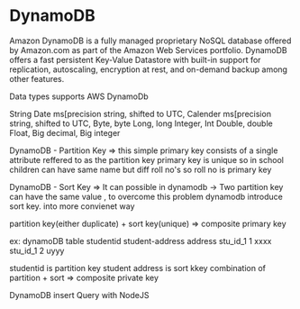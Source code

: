 # DynamoDB
Amazon DynamoDB is a fully managed proprietary NoSQL database offered by Amazon.com as part of the Amazon Web Services portfolio. 
DynamoDB offers a fast persistent Key-Value Datastore with built-in support for replication, autoscaling, encryption at rest, and on-demand backup among other features.

Data types supports AWS DynamoDb

String
Date ms[precision string, shifted to UTC,
Calender ms[precision string, shifted to UTC,
Byte, byte
Long, long
Integer, Int
Double, double
Float, Big decimal, Big integer

DynamoDB - Partition Key => this simple primary key consists of a single attribute reffered to as the partition key 
primary key is unique so in school children can have same name but diff roll no's so roll no is primary key

DynamoDB - Sort Key => It can possible in dynamodb -> Two partition key can have the same value , to overcome this problem dynamodb introduce sort key. into more convienet way 

partition key(either duplicate) + sort key(unique) => composite primary key 

ex: dynamoDB table 
studentid  student-address  address
stu_id_1     1              xxxx 
stu_id_1     2              uyyy

studentid is partition key
student address is sort kkey 
combination of partition + sort => composite private key 


DynamoDB insert Query with NodeJS
